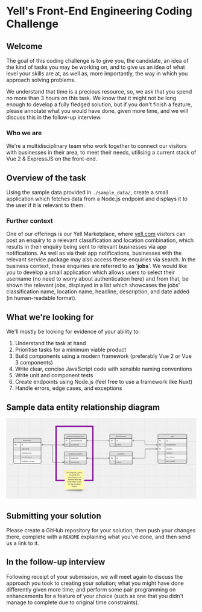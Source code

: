 # Yell's Front-End Engineering Coding Challenge
## Welcome
The goal of this coding challenge is to give you, the candidate, an idea of the kind of tasks you may be working on, and to give us an idea of what level your skills are at, as well as, more importantly, the way in which you approach solving problems.

We understand that time is a precious resource, so, we ask that you spend no more than 3 hours on this task. We know that it might not be long enough to develop a fully fledged solution, but if you don't finish a feature, please annotate what you would have done, given more time, and we will discuss this in the follow-up interview.

### Who we are
We're a multidisciplinary team who work together to connect our visitors with businesses in their area, to meet their needs, utilising a current stack of Vue 2 & ExpressJS on the front-end.

## Overview of the task
Using the sample data provided in `./sample_data/`, create a small application which fetches data from a Node.js endpoint and displays it to the user if it is relevant to them.

### Further context
One of our offerings is our Yell Marketplace, where [yell.com](https://yell.com) visitors can post an enquiry to a relevant classification and location combination, which results in their enquiry being sent to relevant businesses via app notifications. As well as via their app notifications, businesses with the relevant service package may also access these enquiries via search. In the business context, these enquiries are referred to as '**jobs**'. We would like you to develop a small application which allows users to select their username (no need to worry about authentication here) and from that, be shown the relevant jobs, displayed in a list which showcases the jobs' classification name, location name, headline, description, and date added (in human-readable format).

## What we're looking for
We'll mostly be looking for evidence of your ability to:

1. Understand the task at hand
2. Prioritise tasks for a minimum viable product
3. Build components using a modern framework (preferably Vue 2 or Vue 3 components)
4. Write clear, concise JavaScript code with sensible naming conventions
5. Write unit and component tests
6. Create endpoints using Node.js (feel free to use a framework like Nuxt)
7. Handle errors, edge cases, and exceptions

## Sample data entity relationship diagram
![Entity Relationship Diagram](entity-relationship-diagram.png)

## Submitting your solution
Please create a GitHub repository for your solution, then push your changes there, complete with a `README` explaining what you've done, and then send us a link to it.

## In the follow-up interview
Following receipt of your submission, we will meet again to discuss the approach you took to creating your solution; what you might have done differently given more time; and perform some pair programming on enhancements for a feature of your choice (such as one that you didn't manage to complete due to original time constraints).